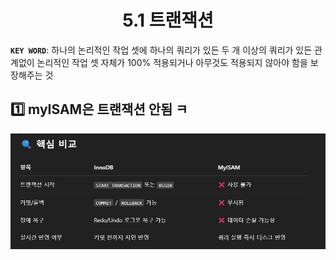 <h1 align = 'center'>5.1 트랜잭션</h1>

**`KEY WORD`**: 하나의 논리적인 작업 셋에 하나의 쿼리가 있든 두 개 이상의 쿼리가 있든 관계없이 논리적인 작업 셋 자체가 100% 적용되거나 아무것도 적용되지 않아야 함을 보장해주는 것

## 1️⃣ myISAM은 트랜잭션 안됨 ㅋ

![image-20250404212258808](https://raw.githubusercontent.com/dalcheonroadhead/img-cloud/main/2025-03/image-20250404212258808.png)
